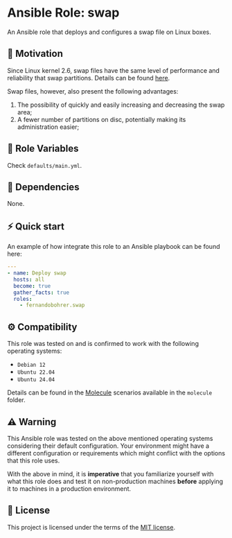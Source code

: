 # Ansible Role: swap

An Ansible role that deploys and configures a swap file on Linux boxes.

## 🚀 Motivation

Since Linux kernel 2.6, swap files have the same level of performance and reliability that swap partitions. Details can be found [here][01].

Swap files, however, also present the following advantages:

1. The possibility of quickly and easily increasing and decreasing the swap area;
1. A fewer number of partitions on disc, potentially making its administration easier;

## 📑 Role Variables

Check `defaults/main.yml`.

## 🧰 Dependencies

None.

## ⚡ Quick start

An example of how integrate this role to an Ansible playbook can be found here:

```yml
---
- name: Deploy swap
  hosts: all
  become: true
  gather_facts: true
  roles:
    - fernandobohrer.swap
```

## ⚙️ Compatibility

This role was tested on and is confirmed to work with the following operating systems:

- `Debian 12`
- `Ubuntu 22.04`
- `Ubuntu 24.04`

Details can be found in the [Molecule][02] scenarios available in the `molecule` folder.

## ⚠️ Warning

This Ansible role was tested on the above mentioned operating systems considering their default configuration. Your environment might have a different configuration or requirements which might conflict with the options that this role uses.

With the above in mind, it is **imperative** that you familiarize yourself with what this role does and test it on non-production machines **before** applying it to machines in a production environment.

## 📝 License

This project is licensed under the terms of the [MIT license][03].

[01]: https://lkml.org/lkml/2005/7/7/326
[02]: https://github.com/fernandobohrer/ansible-molecule-scenarios
[03]: /LICENSE
